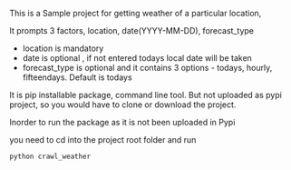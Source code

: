 This is a Sample project for getting weather of a particular location,

It prompts 3 factors, location, date(YYYY-MM-DD), forecast_type

* location is mandatory
* date is optional , if not entered todays local date will be taken
* forecast_type is optional and it contains 3 options - todays, hourly, fifteendays. Default is todays

It is pip installable package, command line tool. But not uploaded as pypi project, so you would have to clone or download the project.

Inorder to run the package as it is not been uploaded in Pypi

you need to cd into the project root folder and run

<code>python crawl_weather</code>
